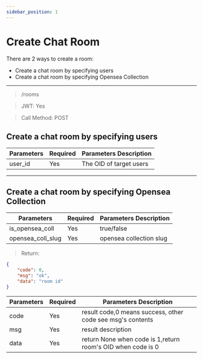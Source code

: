 ```yaml
---
sidebar_position: 1
---
```


# Create Chat Room
There are 2 ways to create a room:
* Create a chat room by specifying users
* Create a chat room by specifying Opensea Collection
___
> /rooms

> JWT: Yes

> Call Method: POST


## Create a chat room by specifying users

| Parameters  | Required |  Parameters Description|
| ------------- | ------------- |--------|
| user_id  | Yes  |  The OID of target users  |


___
## Create a chat room by specifying Opensea Collection

| Parameters  | Required |  Parameters Description|
| ------------- | ------------- |--------|
| is_opensea_coll  | Yes  | true/false  |
| opensea_coll_slug  | Yes  | opensea collection slug  |

> Return:

```json
{
    "code": 0,
    "msg": "ok",
    "data": "room id"
}
```

| Parameters  | Required |  Parameters Description|
| ------------- | ------------- |--------|
| code  | Yes  |  result code,0 means success, other code see msg's contents  |
| msg  | Yes  | result description   |
| data  | Yes  | return None when code is 1,return room's OID when code is 0 |
